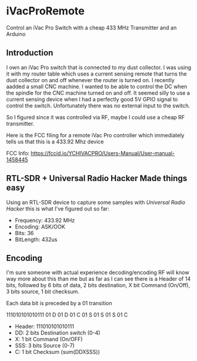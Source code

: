# iVacProRemote
Control an iVac Pro Switch with a cheap 433 MHz Transmitter and an Arduino

## Introduction
I own an iVac Pro switch that is connected to my dust collector.  I was using it with my router table which uses a current sensing remote that turns the dust collector on and off whenever the router is turned on.  I recently aadded a small CNC machine.  I wanted to be able to control the DC when the spindle for the CNC machine turned on and off.  It seemed silly to use a current sensing device when I had a perfectly good 5V GPIO signal to control the switch.  Unfortunately there was no external input to the switch.

So I figured since it was controlled via RF, maybe I could use a cheap RF transmitter.

Here is the FCC filing for a remote iVac Pro controller which immediately tells us that this is a 433.92 Mhz device

FCC Info: https://fccid.io/YCHIVACPRO/Users-Manual/User-manual-1458445

## RTL-SDR + Universal Radio Hacker Made things easy

Using an RTL-SDR device to capture some samples with *Universal Radio Hacker* this is what I've figured out so far:

* Frequency: 433.92 MHz
* Encoding: ASK/OOK
* Bits: 36
* BitLength: 432us

## Encoding
I'm sure someone with actual experience decoding/encoding RF will know way more about this than me but as far as I can see there is a 
Header of 14 bits, followed by 6 bits of data, 2 bits destination, X bit Command (On/Off), 3 bits source, 1 bit checksum.  

Each data bit is preceded by a 01 transition

111010101010111 01 D 01 D 01 C 01 S 01 S 01 S 01 C

* Header: 111010101010111
* DD: 2 bits Destination switch (0-4)
* X:  1 bit Command (On/OFF)
* SSS: 3 bits Source (0-7)
* C: 1 bit Checksum (sum(DDXSSS))

